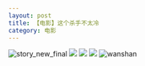```yaml
---
layout: post
title: 【电影】这个杀手不太冷
category: 电影
---
```

![story_new_final](http://s79weexgu.hd-bkt.clouddn.com/img/story_new_final_0322.png)
![](http://s79wgrh40.hd-bkt.clouddn.com/img/killer-220701-1.jpg)
![](http://s79wgrh40.hd-bkt.clouddn.com/img/killer-220701-3.jpg)
![](http://s79wgrh40.hd-bkt.clouddn.com/img/killer-220701-2.jpg)
![wanshan](http://s79weexgu.hd-bkt.clouddn.com/img/wanshan.png)





  




